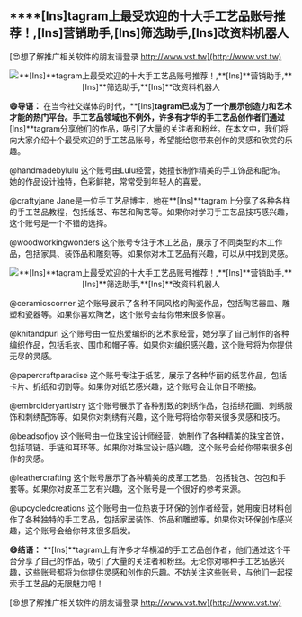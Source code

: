 ## ****[Ins]**tagram上最受欢迎的十大手工艺品账号推荐！,**[Ins]**营销助手,**[Ins]**筛选助手,**[Ins]**改资料机器人**

[😍想了解推广相关软件的朋友请登录 http://www.vst.tw](http://www.vst.tw)

 <center><img src="https://vst.tw/MP4/tuiguang/png/6.png" alt="**[Ins]**tagram上最受欢迎的十大手工艺品账号推荐！,**[Ins]**营销助手,**[Ins]**筛选助手,**[Ins]**改资料机器人"></center>

**😄导语：**
在当今社交媒体的时代，**[Ins]**tagram已成为了一个展示创造力和艺术才能的热门平台。手工艺品领域也不例外，许多有才华的手工艺品创作者们通过**[Ins]**tagram分享他们的作品，吸引了大量的关注者和粉丝。在本文中，我们将向大家介绍十个最受欢迎的手工艺品账号，希望能给您带来创作的灵感和欣赏的乐趣。

@handmadebylulu
这个账号由Lulu经营，她擅长制作精美的手工饰品和配饰。她的作品设计独特，色彩鲜艳，常常受到年轻人的喜爱。

@craftyjane
Jane是一位手工艺品博主，她在**[Ins]**tagram上分享了各种各样的手工艺品教程，包括纸艺、布艺和陶艺等。如果你对学习手工艺品技巧感兴趣，这个账号是一个不错的选择。

@woodworkingwonders
这个账号专注于木工艺品，展示了不同类型的木工作品，包括家具、装饰品和雕刻等。如果你对木工艺品有兴趣，可以从中找到灵感。

 <center><img src="https://vst.tw/MP4/tuiguang/png/6.png" alt="**[Ins]**tagram上最受欢迎的十大手工艺品账号推荐！,**[Ins]**营销助手,**[Ins]**筛选助手,**[Ins]**改资料机器人"></center>

@ceramicscorner
这个账号展示了各种不同风格的陶瓷作品，包括陶艺器皿、雕塑和瓷器等。如果你喜欢陶艺，这个账号会给你带来很多惊喜。

@knitandpurl
这个账号由一位热爱编织的艺术家经营，她分享了自己制作的各种编织作品，包括毛衣、围巾和帽子等。如果你对编织感兴趣，这个账号将为你提供无尽的灵感。

@papercraftparadise
这个账号专注于纸艺，展示了各种华丽的纸艺作品，包括卡片、折纸和切割等。如果你对纸艺感兴趣，这个账号会让你目不暇接。

@embroideryartistry
这个账号展示了各种别致的刺绣作品，包括绣花画、刺绣服饰和刺绣配饰等。如果你对刺绣有兴趣，这个账号将给你带来很多灵感和技巧。

@beadsofjoy
这个账号由一位珠宝设计师经营，她制作了各种精美的珠宝首饰，包括项链、手链和耳环等。如果你对珠宝设计感兴趣，这个账号会给你带来很多创作的灵感。

@leathercrafting
这个账号展示了各种精美的皮革工艺品，包括钱包、包包和手套等。如果你对皮革工艺有兴趣，这个账号是一个很好的参考来源。

@upcycledcreations
这个账号由一位热衷于环保的创作者经营，她用废旧材料创作了各种独特的手工艺品，包括家居装饰、饰品和雕塑等。如果你对环保创作感兴趣，这个账号会给你带来很多启发。

**😄结语：**
**[Ins]**tagram上有许多才华横溢的手工艺品创作者，他们通过这个平台分享了自己的作品，吸引了大量的关注者和粉丝。无论你对哪种手工艺品感兴趣，这些账号都将为你提供灵感和创作的乐趣。不妨关注这些账号，与他们一起探索手工艺品的无限魅力吧！

[😍想了解推广相关软件的朋友请登录 http://www.vst.tw](http://www.vst.tw)



